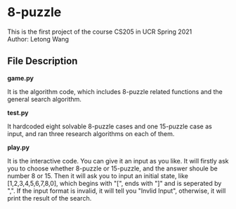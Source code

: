 # 8-puzzle

This is the first project of the course CS205 in UCR Spring 2021 \
Author: Letong Wang

## File Description
**game.py**

It is the algorithm code, which includes 8-puzzle related functions and the general search algorithm.

**test.py**

It hardcoded eight solvable 8-puzzle cases and one 15-puzzle case as input, and ran three research algorithms on each of them.

**play.py**

It is the interactive code.  You can give it an input as you like.  It will firstly ask you to choose whether 8-puzzle or 15-puzzle, 
and the answer shoule be number 8 or 15.
Then it will ask you to input an initial state, like [1,2,3,4,5,6,7,8,0], which begins with "[", ends with "]" and is seperated by ",". 
If the input format is invalid, it will tell you "Invlid Input", otherwise, it will print the result of the search.

